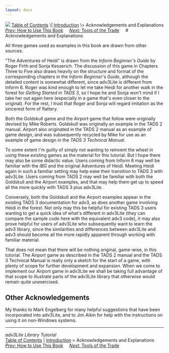 ```yaml
---
layout: docs
---
```



<img src="topbar.jpg" data-border="0" />
<a href="toc.html" class="nav">Table of Contents</a> \|
<a href="intro.html" class="nav">Introduction</a> \> Acknowledgements and
Explanations  
<span class="navnp"><a href="howtouse.html" class="nav"><em>Prev:</em> How to Use This
Book</a>    
<a href="tools.html" class="nav"><em>Next:</em> Tools of the Trade</a>
    </span>
# Acknowledgements and Explanations

All three games used as examples in this book are drawn from other
sources.

"The Adventures of Heidi" is drawn from the *Inform Beginner's Guide* by
Roger Firth and Sonja Kesserich. The discussion of this game in Chapters
Three to Five also draws heavily on the structure and format of the
corresponding chapters in the *Inform Beginner's Guide*, although the
detailed content is somewhat different, since adv3Lite is different from
Inform 6. Roger was kind enough to let me take Heidi for another walk in
the forest for *Getting Started in TADS 3*, so I hope he and Sonja won't
mind if I take her out again here (especially in a game that's even
closer to the original). For the rest, I trust that Roger and Sonja will
regard imitation as the sincerest form of flattery.

Both the Goldskull game and the Airport game that follow were originally
devised by Mike Roberts. Goldskull was originally an example in the TADS
2 manual. Airport also originated in the TADS 2 manual as an example of
game design, and was subsequently recycled by Mike for use as an example
of game design in the *TADS 3 Technical Manual*.

To some extent I'm guilty of simply not wanting to reinvent the wheel in
using these existing games as the material for this tutorial. But I hope
there may also be some didactic value. Users coming from Inform 6 may
well be familiar with the *IBG* and the original Adventures of Heidi.
Meeting Heidi again in such a familiar setting may help ease their
transition to TADS 3 with adv3Lite. Users coming from TADS 2 may well be
familiar with both the Goldskull and the Airport examples, and that may
help them get up to speed all the more quickly with TADS 3 plus
adv3Lite.

Conversely, both the Goldskull and the Airport examples appear in the
existing TADS 3 documentation for adv3, as does another game involving
Heidi in the forest. Not only may this be helpful for existing TADS 3
users wanting to get a quick idea of what's different in adv3Lite (they
can compare the sample code here with the equivalent adv3 code), it may
also prove helpful for users of adv3Lite who subsequently want to learn
the adv3 library, since the similarities and differences between
adv3Lite and adv3 should become all the more rapidly apparent through
working with familiar material.

That does not mean that there will be nothing original, game-wise, in
this tutorial. The Airport game as described in the TADS 2 manual and
the TADS 3 Technical Manual is really only a sketch for the start of a
game, with plenty of scope for further development and expansion. When
we come to implement our Airport game in adv3Lite we shall be taking
full advantage of that scope to illustrate parts of the adv3Lite library
that otherwise would remain quite unexercised.

## Other Acknowledgements

My thanks to Mark Engelberg for many helpful suggestions that have been
incorporated into adv3Lite, and to Jim Aikin for help with the
instructions on using it on non-Windows systems.



------------------------------------------------------------------------



*adv3Lite Library Tutorial*  
<a href="toc.html" class="nav">Table of Contents</a> \|
<a href="intro.html" class="nav">Introduction</a> \> Acknowledgements and
Explanations  
<span class="navnp"><a href="howtouse.html" class="nav"><em>Prev:</em> How to Use This
Book</a>    
<a href="tools.html" class="nav"><em>Next:</em> Tools of the Trade</a>
    </span>


